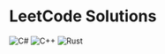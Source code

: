 # LeetCode Solutions

![C#](https://img.shields.io/badge/language-C%23-blue)
![C++](https://img.shields.io/badge/language-C++-blue)
![Rust](https://img.shields.io/badge/language-Rust-blue)
